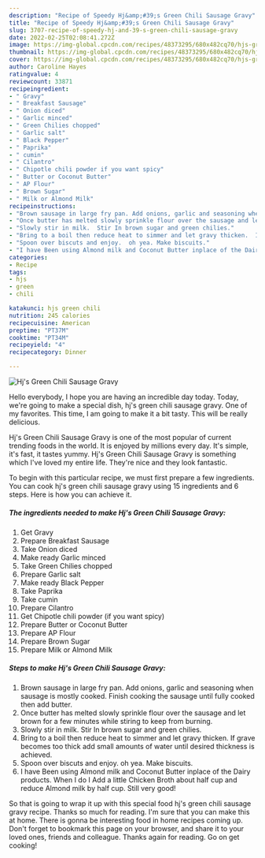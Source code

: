 ```yaml
---
description: "Recipe of Speedy Hj&amp;#39;s Green Chili Sausage Gravy"
title: "Recipe of Speedy Hj&amp;#39;s Green Chili Sausage Gravy"
slug: 3707-recipe-of-speedy-hj-and-39-s-green-chili-sausage-gravy
date: 2022-02-25T02:08:41.272Z
image: https://img-global.cpcdn.com/recipes/48373295/680x482cq70/hjs-green-chili-sausage-gravy-recipe-main-photo.jpg
thumbnail: https://img-global.cpcdn.com/recipes/48373295/680x482cq70/hjs-green-chili-sausage-gravy-recipe-main-photo.jpg
cover: https://img-global.cpcdn.com/recipes/48373295/680x482cq70/hjs-green-chili-sausage-gravy-recipe-main-photo.jpg
author: Caroline Hayes
ratingvalue: 4
reviewcount: 33871
recipeingredient:
- " Gravy"
- " Breakfast Sausage"
- " Onion diced"
- " Garlic minced"
- " Green Chilies chopped"
- " Garlic salt"
- " Black Pepper"
- " Paprika"
- " cumin"
- " Cilantro"
- " Chipotle chili powder if you want spicy"
- " Butter or Coconut Butter"
- " AP Flour"
- " Brown Sugar"
- " Milk or Almond Milk"
recipeinstructions:
- "Brown sausage in large fry pan. Add onions, garlic and seasoning when sausage is mostly cooked.  Finish cooking the sausage until fully cooked then add butter."
- "Once butter has melted slowly sprinkle flour over the sausage and let brown for a few minutes while stiring to keep from burning."
- "Slowly stir in milk.  Stir In brown sugar and green chilies."
- "Bring to a boil then reduce heat to simmer and let gravy thicken.  If grave becomes too thick add small amounts of water until desired thickness is achieved."
- "Spoon over biscuts and enjoy.  oh yea. Make biscuits."
- "I have Been using Almond milk and Coconut Butter inplace of the Dairy products.  When I do I Add a little Chicken Broth about half cup and reduce Almond milk by half cup.  Still very good!"
categories:
- Recipe
tags:
- hjs
- green
- chili

katakunci: hjs green chili 
nutrition: 245 calories
recipecuisine: American
preptime: "PT37M"
cooktime: "PT34M"
recipeyield: "4"
recipecategory: Dinner

---
```



![Hj&#39;s Green Chili Sausage Gravy](https://img-global.cpcdn.com/recipes/48373295/680x482cq70/hjs-green-chili-sausage-gravy-recipe-main-photo.jpg)

Hello everybody, I hope you are having an incredible day today. Today, we're going to make a special dish, hj&#39;s green chili sausage gravy. One of my favorites. This time, I am going to make it a bit tasty. This will be really delicious.



Hj&#39;s Green Chili Sausage Gravy is one of the most popular of current trending foods in the world. It is enjoyed by millions every day. It's simple, it's fast, it tastes yummy. Hj&#39;s Green Chili Sausage Gravy is something which I've loved my entire life. They're nice and they look fantastic.


To begin with this particular recipe, we must first prepare a few ingredients. You can cook hj&#39;s green chili sausage gravy using 15 ingredients and 6 steps. Here is how you can achieve it.

<!--inarticleads1-->

##### The ingredients needed to make Hj&#39;s Green Chili Sausage Gravy:

1. Get  Gravy
1. Prepare  Breakfast Sausage
1. Take  Onion diced
1. Make ready  Garlic minced
1. Take  Green Chilies chopped
1. Prepare  Garlic salt
1. Make ready  Black Pepper
1. Take  Paprika
1. Take  cumin
1. Prepare  Cilantro
1. Get  Chipotle chili powder (if you want spicy)
1. Prepare  Butter or Coconut Butter
1. Prepare  AP Flour
1. Prepare  Brown Sugar
1. Prepare  Milk or Almond Milk




<!--inarticleads2-->

##### Steps to make Hj&#39;s Green Chili Sausage Gravy:

1. Brown sausage in large fry pan. Add onions, garlic and seasoning when sausage is mostly cooked.  Finish cooking the sausage until fully cooked then add butter.
1. Once butter has melted slowly sprinkle flour over the sausage and let brown for a few minutes while stiring to keep from burning.
1. Slowly stir in milk.  Stir In brown sugar and green chilies.
1. Bring to a boil then reduce heat to simmer and let gravy thicken.  If grave becomes too thick add small amounts of water until desired thickness is achieved.
1. Spoon over biscuts and enjoy.  oh yea. Make biscuits.
1. I have Been using Almond milk and Coconut Butter inplace of the Dairy products.  When I do I Add a little Chicken Broth about half cup and reduce Almond milk by half cup.  Still very good!




So that is going to wrap it up with this special food hj&#39;s green chili sausage gravy recipe. Thanks so much for reading. I'm sure that you can make this at home. There is gonna be interesting food in home recipes coming up. Don't forget to bookmark this page on your browser, and share it to your loved ones, friends and colleague. Thanks again for reading. Go on get cooking!
